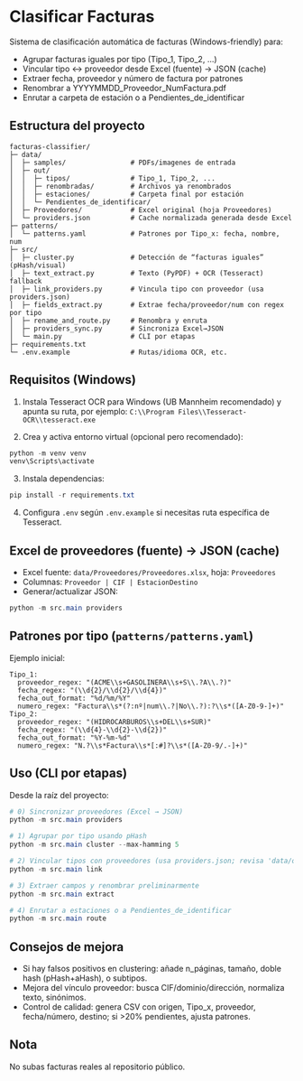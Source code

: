 # Clasificar Facturas

Sistema de clasificación automática de facturas (Windows-friendly) para:
- Agrupar facturas iguales por tipo (Tipo_1, Tipo_2, ...)
- Vincular tipo ↔ proveedor desde Excel (fuente) → JSON (cache)
- Extraer fecha, proveedor y número de factura por patrones
- Renombrar a YYYYMMDD_Proveedor_NumFactura.pdf
- Enrutar a carpeta de estación o a Pendientes_de_identificar

## Estructura del proyecto

```
facturas-classifier/
├─ data/
│  ├─ samples/                # PDFs/imagenes de entrada
│  ├─ out/
│  │  ├─ tipos/               # Tipo_1, Tipo_2, ...
│  │  ├─ renombradas/         # Archivos ya renombrados
│  │  ├─ estaciones/          # Carpeta final por estación
│  │  └─ Pendientes_de_identificar/
│  ├─ Proveedores/            # Excel original (hoja Proveedores)
│  └─ providers.json          # Cache normalizada generada desde Excel
├─ patterns/
│  └─ patterns.yaml           # Patrones por Tipo_x: fecha, nombre, num
├─ src/
│  ├─ cluster.py              # Detección de “facturas iguales” (pHash/visual)
│  ├─ text_extract.py         # Texto (PyPDF) + OCR (Tesseract) fallback
│  ├─ link_providers.py       # Vincula tipo con proveedor (usa providers.json)
│  ├─ fields_extract.py       # Extrae fecha/proveedor/num con regex por tipo
│  ├─ rename_and_route.py     # Renombra y enruta
│  ├─ providers_sync.py       # Sincroniza Excel→JSON
│  └─ main.py                 # CLI por etapas
├─ requirements.txt
└─ .env.example               # Rutas/idioma OCR, etc.
```

## Requisitos (Windows)

1) Instala Tesseract OCR para Windows (UB Mannheim recomendado) y apunta su ruta, por ejemplo:
`C:\\Program Files\\Tesseract-OCR\\tesseract.exe`

2) Crea y activa entorno virtual (opcional pero recomendado):
```powershell
python -m venv venv
venv\Scripts\activate
```

3) Instala dependencias:
```powershell
pip install -r requirements.txt
```

4) Configura `.env` según `.env.example` si necesitas ruta específica de Tesseract.

## Excel de proveedores (fuente) → JSON (cache)
- Excel fuente: `data/Proveedores/Proveedores.xlsx`, hoja: `Proveedores`
- Columnas: `Proveedor | CIF | EstacionDestino`
- Generar/actualizar JSON:
```powershell
python -m src.main providers
```

## Patrones por tipo (`patterns/patterns.yaml`)
Ejemplo inicial:
```
Tipo_1:
  proveedor_regex: "(ACME\\s+GASOLINERA\\s+S\\.?A\\.?)"
  fecha_regex: "(\\d{2}/\\d{2}/\\d{4})"
  fecha_out_format: "%d/%m/%Y"
  numero_regex: "Factura\\s*(?:nº|num\\.?|No\\.?):?\\s*([A-Z0-9-]+)"
Tipo_2:
  proveedor_regex: "(HIDROCARBUROS\\s+DEL\\s+SUR)"
  fecha_regex: "(\\d{4}-\\d{2}-\\d{2})"
  fecha_out_format: "%Y-%m-%d"
  numero_regex: "N.?\\s*Factura\\s*[:#]?\\s*([A-Z0-9/.-]+)"
```

## Uso (CLI por etapas)

Desde la raíz del proyecto:

```powershell
# 0) Sincronizar proveedores (Excel → JSON)
python -m src.main providers

# 1) Agrupar por tipo usando pHash
python -m src.main cluster --max-hamming 5

# 2) Vincular tipos con proveedores (usa providers.json; revisa 'data/out/tipo_proveedor_map.csv')
python -m src.main link

# 3) Extraer campos y renombrar preliminarmente
python -m src.main extract

# 4) Enrutar a estaciones o a Pendientes_de_identificar
python -m src.main route
```

## Consejos de mejora
- Si hay falsos positivos en clustering: añade n_páginas, tamaño, doble hash (pHash+aHash), o subtipos.
- Mejora del vínculo proveedor: busca CIF/dominio/dirección, normaliza texto, sinónimos.
- Control de calidad: genera CSV con origen, Tipo_x, proveedor, fecha/número, destino; si >20% pendientes, ajusta patrones.

## Nota
No subas facturas reales al repositorio público.
